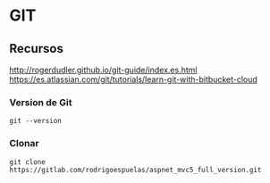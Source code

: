 # GIT

## Recursos

http://rogerdudler.github.io/git-guide/index.es.html   
https://es.atlassian.com/git/tutorials/learn-git-with-bitbucket-cloud 

### Version de Git
`git --version`

### Clonar
`git clone https://gitlab.com/rodrigoespuelas/aspnet_mvc5_full_version.git`

